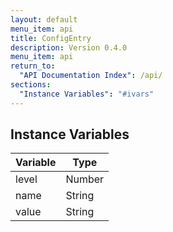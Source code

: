 ```yaml
---
layout: default
menu_item: api
title: ConfigEntry
description: Version 0.4.0
menu_item: api
return_to:
  "API Documentation Index": /api/
sections:
  "Instance Variables": "#ivars"
---
```


## <a name="ivars"></a>Instance Variables

| Variable | Type |
| --- | --- |
| <a name="level"></a>level | Number |
| <a name="name"></a>name | String |
| <a name="value"></a>value | String |

